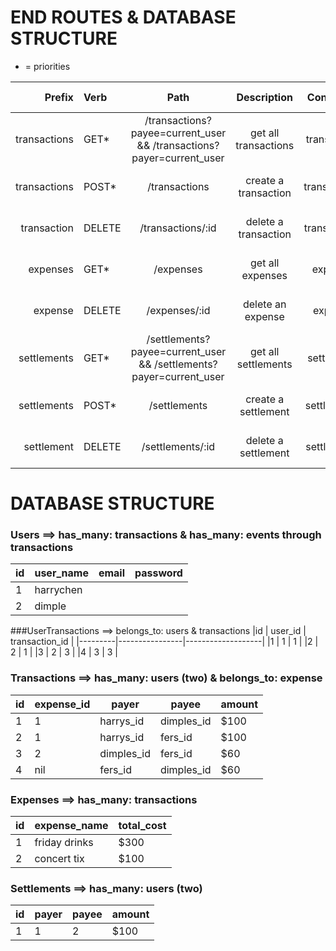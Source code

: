 # END ROUTES & DATABASE STRUCTURE

* = priorities


| Prefix        | Verb           | Path                                                                  | Description           | Controller#Action   | Return Message                       |
| -------------:|:-------------- |:---------------------------------------------------------------------:|:---------------------:|:-------------------:|:------------------------------------:|
| transactions  | GET*           | /transactions?payee=current_user && /transactions?payer=current_user  | get all transactions  | transactions#index  | renders transactions, else false     |
| transactions  | POST*          | /transactions                                                         | create a transaction  | transactions#create | on success: true, else false         |
| transaction   | DELETE         | /transactions/:id                                                     | delete a transaction  | transactions#delete | on success: true, else false         |
| expenses      | GET*           | /expenses                                                             | get all expenses      | expenses#index      | renders expenses, else false         |
| expense       | DELETE         | /expenses/:id                                                         | delete an expense     | expense#delete      | on success: true, else false         |
| settlements   | GET*           | /settlements?payee=current_user && /settlements?payer=current_user    | get all settlements   | settlements#index   | renders settlements, else false      |
| settlements   | POST*          | /settlements                                                          | create a settlement   | settlements#create  | on success: true, else false         |
| settlement    | DELETE         | /settlements/:id                                                      | delete a settlement   | settlements#delete  | on success: true, else false         |


# DATABASE STRUCTURE

### Users  ==> has_many: transactions & has_many: events through transactions
| id     | user_name        | email           | password          |
|--------|------------------|-----------------|-------------------|
|1       | harrychen        |                 |                   |
|2       | dimple           |                 |                   |


###UserTransactions ==> belongs_to: users & transactions
|id       | user_id        | transaction_id    |
|---------|----------------|-------------------|
|1        | 1              | 1                 |
|2        | 2              | 1                 |
|3        | 2              | 3                 |
|4        | 3              | 3                 |     


### Transactions ==> has_many: users (two) & belongs_to: expense
|id     | expense_id      | payer        | payee       | amount    |
|-------|-----------------|--------------|-------------|-----------| 
|1      | 1               | harrys_id    | dimples_id  | $100      |
|2      | 1               | harrys_id    | fers_id     | $100      | 
|3      | 2               | dimples_id   | fers_id     | $60       | 
|4      | nil             | fers_id      | dimples_id  | $60       |


### Expenses ==> has_many: transactions
|id     | expense_name    | total_cost      |
|-------|-----------------|-----------------|
|1      |friday drinks    | $300            |
|2      |concert tix      | $100            |


### Settlements  ==> has_many: users (two)
|id     | payer        | payee       | amount    |
|-------|--------------|-------------|-----------|
|1      | 1            | 2           | $100      |

